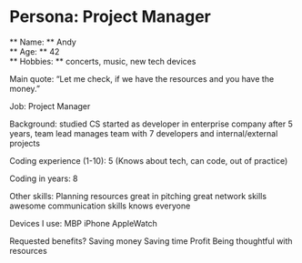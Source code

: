 # Persona: Project Manager

** Name: ** Andy  
** Age: ** 42  
** Hobbies: ** concerts, music, new tech devices

Main quote: “Let me check, if we have the resources and you have the money.”

Job: Project Manager

Background:
studied CS
started as developer in enterprise company
after 5 years, team lead
manages team with 7 developers and internal/external projects

Coding experience (1-10): 
5 (Knows about tech, can code, out of practice)

Coding in years: 
8

Other skills: 
Planning resources
great in pitching
great network skills
awesome communication skills
knows everyone

Devices I use: 
MBP 
iPhone
AppleWatch

Requested benefits?
Saving money
Saving time
Profit
Being thoughtful with resources
